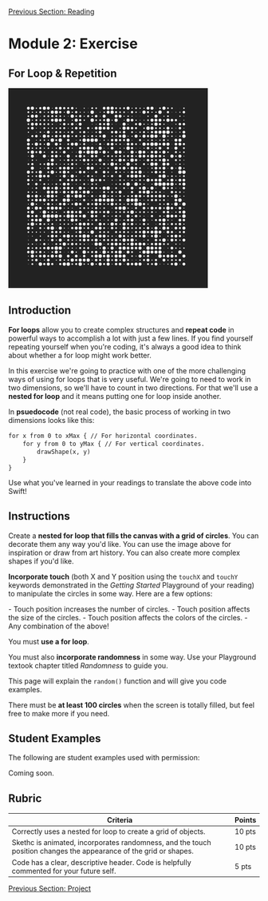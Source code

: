 [Previous Section: Reading](1_READING.md)

# Module 2: Exercise

## For Loop & Repetition

![Grid of circles](images/grid.png)

## Introduction

**For loops** allow you to create complex structures and **repeat code** in powerful ways to accomplish a lot with just a few lines. If you find yourself repeating yourself when you're coding, it's always a good idea to think about whether a for loop might work better.

In this exercise we're going to practice with one of the more challenging ways of using for loops that is very useful. We're going to need to work in two dimensions, so we'll have to count in two directions. For that we'll use a **nested for loop** and it means putting one for loop inside another.

In **psuedocode** (not real code), the basic process of working in two dimensions looks like this:

```pseudocode
for x from 0 to xMax { // For horizontal coordinates.
	for y from 0 to yMax { // For vertical coordinates.
		drawShape(x, y)
	}
}
```

Use what you've learned in your readings to translate the above code into Swift!

## Instructions

Create a **nested for loop that fills the canvas with a grid of circles**. You can decorate them any way you'd like. You can use the image above  for inspiration or draw from art history. You can also create more complex shapes if you'd like.

**Incorporate touch** (both X and Y position using the `touchX` and `touchY` keywords demonstrated in the *Getting Started* Playground of your reading) to manipulate the circles in some way. Here are a few options:

\- Touch position increases the number of circles.
\- Touch position affects the size of the circles.
\- Touch position affects the colors of the circles.
\- Any combination of the above!

You must **use a for loop**.

You must also **incorporate randomness** in some way. Use your Playground textook chapter titled *Randomness* to guide you.

This page will explain the `random()` function and will give you code examples.

There must be **at least 100 circles** when the screen is totally filled, but feel free to make more if you need.

## Student Examples

The following are student examples used with permission:

Coming soon.

## Rubric

| Criteria                                                     | Points |
| ------------------------------------------------------------ | ------ |
| Correctly uses a nested for loop to create a grid of objects. | 10 pts |
| Skethc is animated, incorporates randomness, and the touch position changes the appearance of the grid or shapes. | 10 pts |
| Code has a clear, descriptive header. Code is helpfully commented for your future self. | 5 pts  |

[Previous Section: Project](3_PROJECT.md)